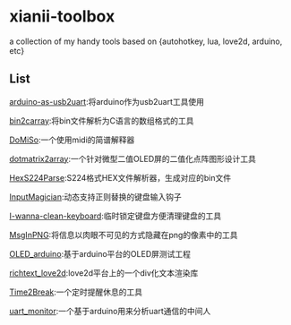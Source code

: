 # xianii-toolbox
a collection of my handy tools based on {autohotkey, lua, love2d, arduino, etc}

## List

[arduino-as-usb2uart](https://github.com/Nigh/arduino-as-usb2uart):将arduino作为usb2uart工具使用

[bin2carray](https://github.com/Nigh/bin2carray):将bin文件解析为C语言的数组格式的工具

[DoMiSo](https://github.com/Nigh/DoMiSo):一个使用midi的简谱解释器

[dotmatrix2array](https://github.com/Nigh/dotmatrix2array):一个针对微型二值OLED屏的二值化点阵图形设计工具

[HexS224Parse](https://github.com/Nigh/HexS224Parse):S224格式HEX文件解析器，生成对应的bin文件

[InputMagician](https://github.com/Nigh/InputMagician):动态支持正则替换的键盘输入钩子

[I-wanna-clean-keyboard](https://github.com/Nigh/I-wanna-clean-keyboard):临时锁定键盘方便清理键盘的工具

[MsgInPNG](https://github.com/Nigh/MsgInPNG):将信息以肉眼不可见的方式隐藏在png的像素中的工具

[OLED_arduino](https://github.com/Nigh/OLED_arduino):基于arduino平台的OLED屏测试工程

[richtext_love2d](https://github.com/Nigh/richtext_love2d):love2d平台上的一个div化文本渲染库

[Time2Break](https://github.com/Nigh/Time2Break):一个定时提醒休息的工具

[uart_monitor](https://github.com/Nigh/uart_monitor):一个基于arduino用来分析uart通信的中间人

